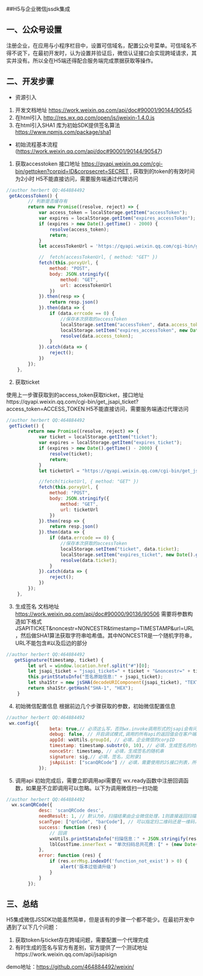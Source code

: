 ##H5与企业微信jssdk集成

一、公众号设置
----
注册企业，在应用与小程序栏目中，设置可信域名，配置公众号菜单。可信域名不得不说下，在最初开发时，认为设置并验证后，微信认证接口会实现跨域请求，其实并没有。所以全在H5端还得配合服务端完成票据获取等操作。


二、开发步骤
-----
+ 资源引入
1. 开发文档地址 https://work.weixin.qq.com/api/doc#90001/90144/90545
2. 在html引入  http://res.wx.qq.com/open/js/jweixin-1.4.0.js
3. 在html引入SHA1 库为初始SDK提供签名算法 https://www.npmjs.com/package/sha1
+ 初始流程基本流程(https://work.weixin.qq.com/api/doc#90001/90144/90547)
1. 获取accesstoken
接口地址  https://qyapi.weixin.qq.com/cgi-bin/gettoken?corpid=ID&corpsecret=SECRET , 获取到的token的有效时间为2小时
H5不能直接访问，需要服务端通过代理访问
```javascript
//author herbert QQ:464884492
 getAccessToken() {
        // 判断是否缓存有
        return new Promise((resolve, reject) => {
            var access_token = localStorage.getItem("accessToken");
            var expires = localStorage.getItem("expires_accessToken");
            if (expires > new Date().getTime() - 2000) {
                resolve(access_token);
                return;
            }
            let accessTokenUrl = 'https://qyapi.weixin.qq.com/cgi-bin/gettoken?corpid=' + this.groupId + "&corpsecret=" + this.secretId;

            //  fetch(accessTokenUrl, { method: "GET" })
            fetch(this.porxyUrl, {
                method: "POST",
                body: JSON.stringify({
                    method: "GET",
                    url: accessTokenUrl
                })
            }).then(resp => {
                return resp.json()
            }).then(data => {
                if (data.errcode == 0) {
                    //保存本次获取的accessToken
                    localStorage.setItem("accessToken", data.access_token);
                    localStorage.setItem("expires_accessToken", new Date().getTime() + data.expires_in * 1000);
                    resolve(data.access_token);
                }
            }).catch(data => {
                reject();
            })
        });
    },
```
2. 获取ticket

使用上一步骤获取到的access_token获取ticket，接口地址https://qyapi.weixin.qq.com/cgi-bin/get_jsapi_ticket?access_token=ACCESS_TOKEN
H5不能直接访问，需要服务端通过代理访问
```javascript
//author herbert QQ:464884492
 getTicket() {
        return new Promise((resolve, reject) => {
            var ticket = localStorage.getItem("ticket");
            var expires = localStorage.getItem("expires_ticket");
            if (expires > new Date().getTime() - 2000) {
                resolve(ticket);
                return;
            }
            let ticketUrl = "https://qyapi.weixin.qq.com/cgi-bin/get_jsapi_ticket?access_token=" + localStorage.getItem("accessToken");

            //fetch(ticketUrl, { method: "GET" })
            fetch(this.porxyUrl, {
                method: "POST",
                body: JSON.stringify({
                    method: "GET",
                    url: ticketUrl
                })
            }).then(resp => {
                return resp.json()
            }).then(data => {
                if (data.errcode == 0) {
                    //保存本次获取的accessToken
                    localStorage.setItem("ticket", data.ticket);
                    localStorage.setItem("expires_ticket", new Date().getTime() + data.expires_in * 1000);
                    resolve(data.ticket);
                }
            }).catch(data => {
                reject();
            })
        });
    },
```
3. 生成签名
文档地址 https://work.weixin.qq.com/api/doc#90000/90136/90506
需要将参数构造如下格式JSAPITICKET&noncestr=NONCESTR&timestamp=TIMESTAMP&url=URL，然后做SHA1算法获取字符串哈希值。其中NONCESTR是一个随机字符串，URL不能包含#以及后边的部分
```javascript
//author herbert QQ:464884492
   getSignature(timestamp, ticket) {
        let url = window.location.href.split("#")[0];
        let jsapi_ticket = "jsapi_ticket=" + ticket + "&noncestr=" + timestamp + "&timestamp=" + timestamp.substr(0, 10) + "&url=" + url;
        this.printStatuInfo("签名原始信息:" + jsapi_ticket);
        let sha1Str = new jsSHA(decodeURIComponent(jsapi_ticket), "TEXT");
        return sha1Str.getHash("SHA-1", "HEX");
    }
```
4. 初始微信配置信息
根据前边几个步骤获取的参数，初始微信配置信息

```javascript
//author herbert QQ:464884492
 wx.config({
                beta: true,// 必须这么写，否则wx.invoke调用形式的jsapi会有问题
                debug: false, // 开启调试模式,调用的所有api的返回值会在客户端alert出来，若要查看传入的参数，可以在pc端打开，参数信息会通过log打出，仅在pc端时才会打印。
                appId: wxUtils.groupId, // 必填，企业微信的corpID
                timestamp: timestamp.substr(0, 10), // 必填，生成签名的时间戳
                nonceStr: timestamp, // 必填，生成签名的随机串
                signature: sig,// 必填，签名，见附录1
                jsApiList: ["scanQRCode"] // 必填，需要使用的JS接口列表，所有JS接口列表见附录2
            });
```

5. 调用api
初始完成后，需要立即调用api需要在 wx.ready函数中注册回调函数，如果是不立即调用可以忽略。以下为调用微信扫一扫功能
```javascript
//author herbert QQ:464884492
  wx.scanQRCode({
            desc: 'scanQRCode desc',
            needResult: 1, // 默认为0，扫描结果由企业微信处理，1则直接返回扫描结果，
            scanType: ["qrCode", "barCode"], // 可以指定扫二维码还是一维码，默认二者都有
            success: function (res) {
                // 回调
                wxUtils.printStatuInfo("扫描信息：" + JSON.stringify(res));
                lblCostTime.innerText = "单次扫码总共花费:【" + (new Date().getTime() - timeStar) + "】ms";
            },
            error: function (res) {
                if (res.errMsg.indexOf('function_not_exist') > 0) {
                    alert('版本过低请升级')
                }
            }
        });
```

三、总结
----
H5集成微信JSSDK功能虽然简单，但是该有的步骤一个都不能少。在最初开发中遇到了以下几个问题：
 1. 获取token与ticket存在跨域问题，需要配置一个代理完成
 2. 有时生成的签名与官方有差别，官方提供了一个测试地址https://work.weixin.qq.com/api/jsapisign

demo地址：https://github.com/464884492/weixin/

